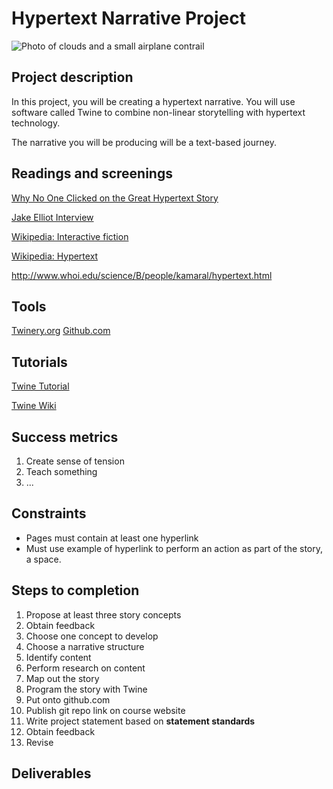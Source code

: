 # Hypertext Narrative Project
![Photo of clouds and a small airplane contrail](https://unsplash.it/3000/1500?image=38)
## Project description
 In this project, you will be creating a hypertext narrative. You will use software called Twine to combine non-linear storytelling with hypertext technology. 
 
 The narrative you will be producing will be a text-based journey.
 
 
## Readings and screenings

[Why No One Clicked on the Great Hypertext Story](http://www.wired.com/2013/04/hypertext/)

[Jake Elliot Interview](http://gameological.com/2013/01/jake-elliott-writer-and-designer-of-kentucky-route-zero/)

[Wikipedia: Interactive fiction](https://en.wikipedia.org/wiki/Interactive_fiction)

[Wikipedia: Hypertext](https://en.wikipedia.org/wiki/Hypertext)

http://www.whoi.edu/science/B/people/kamaral/hypertext.html

## Tools
[Twinery.org](https://twinery.org/)
[Github.com](http://github.com)

## Tutorials
[Twine Tutorial](http://www.auntiepixelante.com/twine/)

[Twine Wiki](http://twinery.org/wiki/twine2:guide)

## Success metrics
1. Create sense of tension
2. Teach something
3. ...

## Constraints
- Pages must contain at least one hyperlink
- Must use example of hyperlink to perform an action as part of the story, a space.

## Steps to completion 
1. Propose at least three story concepts
2. Obtain feedback
3. Choose one concept to develop
4. Choose a narrative structure
5. Identify content
6. Perform research on content
7. Map out the story
8. Program the story with Twine
9. Put onto github.com
10. Publish git repo link on course website
11. Write project statement based on **statement standards**
12. Obtain feedback
13. Revise

## Deliverables
